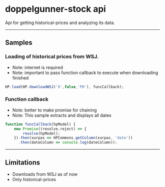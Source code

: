# doppelgunner-stock api
Api for getting historical-prices and analyzing its data.

-------------

## Samples

### Loading of historical prices from WSJ. 
* Note: internet is required
* Note: important to pass function callback to execute when downloading finished
```javascript
HP.load(HP.downloadWSJ('X',false,'PH'), funcCallback);
```

### Function callback
* Note: better to make promise for chaining
* Note: This sample extracts and displays all dates
```javascript
function funcCallback(hpModel) {
    new Promise((resolve,reject) => {
        resolve(hpModel);
    }).then(xurpas => HPCommons.getColumn(xurpas, 'date'))
      .then(dateColumn => console.log(dateColumn));
```

-------------

## Limitations
* Downloads from WSJ as of now
* Only historical-prices